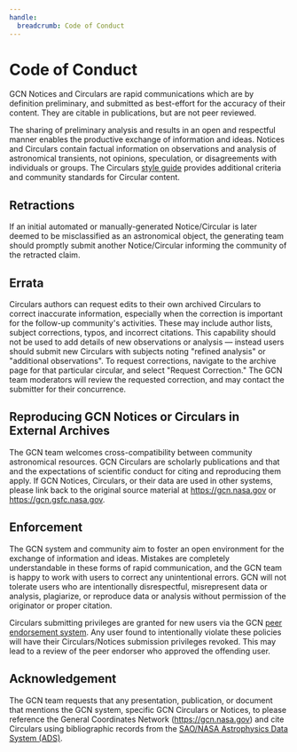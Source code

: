 ```yaml
---
handle:
  breadcrumb: Code of Conduct
---
```


# Code of Conduct

GCN Notices and Circulars are rapid communications which are by definition preliminary, and submitted as best-effort for the accuracy of their content. They are citable in publications, but are not peer reviewed.

The sharing of preliminary analysis and results in an open and respectful manner enables the productive exchange of information and ideas. Notices and Circulars contain factual information on observations and analysis of astronomical transients, not opinions, speculation, or disagreements with individuals or groups. The Circulars [style guide](/circulars/styleguide) provides additional criteria and community standards for Circular content.

## Retractions

If an initial automated or manually-generated Notice/Circular is later deemed to be misclassified as an astronomical object, the generating team should promptly submit another Notice/Circular informing the community of the retracted claim.

## Errata

Circulars authors can request edits to their own archived Circulars to correct inaccurate information, especially when the correction is important for the follow-up community's activities. These may include author lists, subject corrections, typos, and incorrect citations. This capability should not be used to add details of new observations or analysis &mdash; instead users should submit new Circulars with subjects noting "refined analysis" or "additional observations". To request corrections, navigate to the archive page for that particular circular, and select "Request Correction." The GCN team moderators will review the requested correction, and may contact the submitter for their concurrence.

## Reproducing GCN Notices or Circulars in External Archives

The GCN team welcomes cross-compatibility between community astronomical resources. GCN Circulars are scholarly publications and that and the expectations of scientific conduct for citing and reproducing them apply. If GCN Notices, Circulars, or their data are used in other systems, please link back to the original source material at https://gcn.nasa.gov or https://gcn.gsfc.nasa.gov.

## Enforcement

The GCN system and community aim to foster an open environment for the exchange of information and ideas. Mistakes are completely understandable in these forms of rapid communication, and the GCN team is happy to work with users to correct any unintentional errors. GCN will not tolerate users who are intentionally disrespectful, misrepresent data or analysis, plagiarize, or reproduce data or analysis without permission of the originator or proper citation.

Circulars submitting privileges are granted for new users via the GCN [peer endorsement system](/user/endorsements). Any user found to intentionally violate these policies will have their Circulars/Notices submission privileges revoked. This may lead to a review of the peer endorser who approved the offending user.

## Acknowledgement

The GCN team requests that any presentation, publication, or document that mentions the GCN system, specific GCN Circulars or Notices, to please reference the General Coordinates Network (https://gcn.nasa.gov) and cite Circulars using bibliographic records from the [SAO/NASA Astrophysics Data System (ADS)](https://ui.adsabs.harvard.edu).
